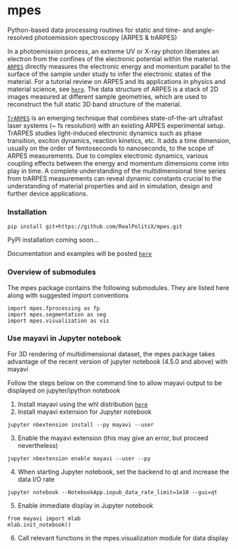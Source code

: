 # mpes

Python-based data processing routines for static and time- and angle-resolved photoemission spectroscopy (ARPES &amp; trARPES)


In a photoemission process, an extreme UV or X-ray photon liberates an electron from the confines of the electronic potential within the material. [`ARPES`](https://en.wikipedia.org/wiki/Angle-resolved_photoemission_spectroscopy) directly measures the electronic energy and momentum parallel to the surface of the sample under study to infer the electronic states of the material. For a tutorial review on ARPES and its applications in physics and material science, see [`here`](http://www.phas.ubc.ca/~damascel/ARPES_Intro.pdf). The data structure of ARPES is a stack of 2D images measured at different sample geometries, which are used to reconstruct the full static 3D band structure of the material.


[`TrARPES`](http://ac.els-cdn.com/S036820481400108X/1-s2.0-S036820481400108X-main.pdf?_tid=00fe4a76-705f-11e7-aa2e-00000aacb35f&acdnat=1500894080_b61b6aadc82bb357e2797ddac6419991) is an emerging technique that combines state-of-the-art ultrafast laser systems (~ fs resolution) with an existing ARPES experimental setup. TrARPES studies light-induced electronic dynamics such as phase transition, exciton dynamics, reaction kinetics, etc. It adds a time dimension, usually on the order of femtoseconds to nanoseconds, to the scope of ARPES measurements. Due to complex electronic dynamics, various coupling effects between the energy and momentum dimensions come into play in time. A complete understanding of the multidimensional time series from trARPES measurements can reveal dynamic constants crucial to the understanding of material properties and aid in simulation, design and further device applications.

### Installation
```
pip install git+https://github.com/RealPolitiX/mpes.git
```
PyPI installation coming soon...

Documentation and examples will be posted [`here`](http://mpes.readthedocs.io/)

### Overview of submodules  
The mpes package contains the following submodules. They are listed here along with suggested import conventions
```
import mpes.fprocessing as fp  
import mpes.segmentation as seg
import mpes.visualization as vis
```

### Use mayavi in Jupyter notebook
For 3D rendering of multidimensional dataset, the mpes package takes advantage of the recent version of jupyter notebook (4.5.0 and above) with mayavi

Follow the steps below on the command line to allow mayavi output to be displayed on jupyter/ipython notebook

1. Install mayavi using the whl distribution [`here`](http://www.lfd.uci.edu/~gohlke/pythonlibs/#mayavi)
2. Install mayavi extension for Jupyter notebook
```
jupyter nbextension install --py mayavi --user
```
3. Enable the mayavi extension (this may give an error, but proceed nevertheless)
```
jupyter nbextension enable mayavi --user --py
```
4. When starting Jupyter notebook, set the backend to qt and increase the data I/O rate
```
jupyter notebook --NotebookApp.iopub_data_rate_limit=1e10 --gui=qt
```
5. Enable immediate display in Jupyter notebook
```
from mayavi import mlab
mlab.init_notebook()
```
6. Call relevant functions in the mpes.visualization module for data display